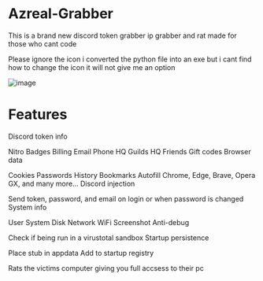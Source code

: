 # Azreal-Grabber
This is a  brand new discord token grabber ip grabber and rat made for those who cant code


Please ignore the icon i converted the python file into an exe but i cant find how to change the icon it will not give me an option

![image](https://github.com/angelofdoom94/Azreal-Grabber/assets/140864500/727ca25e-c361-4cc3-b6d9-befe11015c70)


# Features
Discord token info

Nitro Badges Billing Email Phone HQ Guilds HQ Friends Gift codes Browser data

Cookies Passwords History Bookmarks Autofill Chrome, Edge, Brave, Opera GX, and many more... Discord injection

Send token, password, and email on login or when password is changed System info

User System Disk Network WiFi Screenshot Anti-debug

Check if being run in a virustotal sandbox Startup persistence

Place stub in appdata Add to startup registry

Rats the victims computer giving you full accsess to their pc
